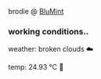 brodie @ [BluMint](https://www.linkedin.com/company/blumint-io/)

<!--weather_start-->
### working conditions..

weather: broken clouds ☁️

temp: 24.93 °C 🥶

<!--weather_end-->
